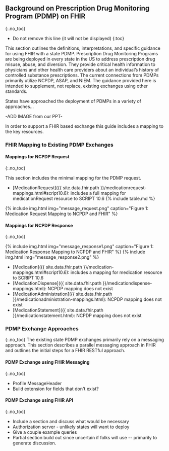 
## Background on Prescription Drug Monitoring Program (PDMP) on FHIR
{:.no_toc}

<!-- TOC  the css styling for this is \pages\assets\css\project.css under 'markdown-toc'-->

* Do not remove this line (it will not be displayed)
{:toc}

<!-- end TOC -->

This section outlines the definitions, interpretations, and specific guidance for using FHIR with a state PDMP. Prescription Drug Monitoring Programs are being deployed in every state in the US to address prescription drug misuse, abuse, and diversion. They provide critical health information to physicians and other health care providers about an individual’s history of controlled substance prescriptions.  The current connections from PDMPs primarily utilize NCPDP, ASAP, and NIEM. The guidance provided here is intended to supplement, not replace, existing exchanges using other standards.


States have approached the deployment of PDMPs in a variety of approaches...<br>

-ADD IMAGE from our PPT-

In order to support a FHIR based exchange this guide includes a mapping to the key resources.


### FHIR Mapping to Existing PDMP Exchanges

#### Mappings for NCPDP Request
{:.no_toc}

This section includes the minimal mapping for the PDMP request.

- [MedicationRequest]({{ site.data.fhir.path }}/medicationrequest-mappings.html#script10.6): includes a full mapping for medicationRequest resource to SCRIPT 10.6
{% include table.md %}


{% include img.html img="message_request.png" caption="Figure 1: Medication Request Mapping to NCPDP and FHIR" %}

#### Mappings for NCPDP Response
{:.no_toc}

{% include img.html img="message_response1.png" caption="Figure 1: Medication Response Mapping to NCPDP and FHIR" %}
{% include img.html img="message_response2.png"  %}

- [Medication]({{ site.data.fhir.path }}/medication-mappings.html#script10.6):  includes a mapping for medication resource to SCRIPT 10.6
- [MedicationDispense]({{ site.data.fhir.path }}/medicationdispense-mappings.html): NCPDP mapping does not exist
- [MedicationAdministration]({{ site.data.fhir.path }}/medicationadministration-mappings.html): NCPDP mapping does not exist
- [MedicationStatement]({{ site.data.fhir.path }}/medicationstatement.html): NCPDP mapping does not exist



### PDMP Exchange Approaches
{:.no_toc}
The existing state PDMP exchanges primarily rely on a messaging approach. This section describes a parallel messaging approach in FHIR and outlines the initial steps for a FHIR RESTful approach. 

#### PDMP Exchange using FHIR Messaging
{:.no_toc}

- Profile MessageHeader
- Build extension for fields that don't exist?

#### PDMP Exchange using FHIR API
{:.no_toc}

- Include a section and discuss what would be necessary
- Authorization server - unlikely states will want to deploy
- Give a couple example queries
- Partial section build out since uncertain if folks will use -- primarily to generate discussion.



